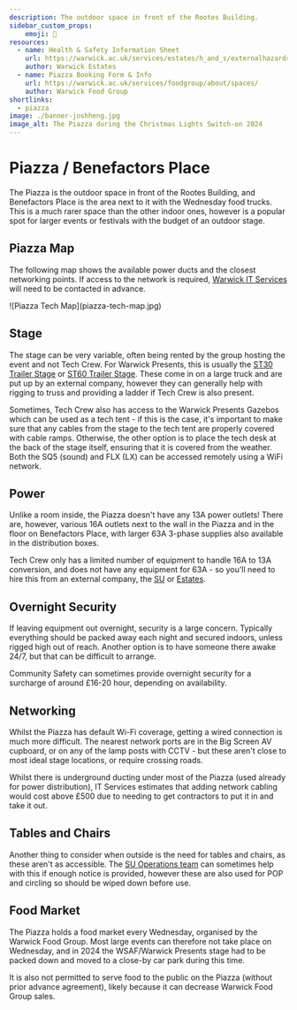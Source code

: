 ```yaml
---
description: The outdoor space in front of the Rootes Building.
sidebar_custom_props:
    emoji: 🌳
resources:
  - name: Health & Safety Information Sheet
    url: https://warwick.ac.uk/services/estates/h_and_s/externalhazardreports/benefactors_place_and_the_piazza.pdf
    author: Warwick Estates
  - name: Piazza Booking Form & Info
    url: https://warwick.ac.uk/services/foodgroup/about/spaces/
    author: Warwick Food Group
shortlinks:
  - piazza
image: ./banner-joshheng.jpg
image_alt: The Piazza during the Christmas Lights Switch-on 2024
---
```

# Piazza / Benefactors Place
The Piazza is the outdoor space in front of the Rootes Building, and Benefactors Place is the area next to it with the
Wednesday food trucks. This is a much rarer space than the other indoor ones, however is a popular spot for larger
events or festivals with the budget of an outdoor stage.

## Piazza Map
The following map shows the available power ducts and the closest networking points. If access to the network is
required, [Warwick IT Services](/wiki/directories/services#it-services) will need to be contacted in advance.
<div class="img-full">
![Piazza Tech Map](piazza-tech-map.jpg)
</div>

## Stage
The stage can be very variable, often being rented by the group hosting the event and not Tech Crew. For Warwick
Presents, this is usually the [ST30 Trailer Stage](https://www.stagetecheventhire.co.uk/small-trailer-stage.html) or
[ST60 Trailer Stage](https://www.stagetecheventhire.co.uk/st-48-medium-trailer-stage.html). These come in on a large
truck and are put up by an external company, however they can generally help with rigging to truss and providing a
ladder if Tech Crew is also present.

Sometimes, Tech Crew also has access to the Warwick Presents Gazebos which can be used as a tech tent - if this is the
case, it's important to make sure that any cables from the stage to the tech tent are properly covered with cable ramps.
Otherwise, the other option is to place the tech desk at the back of the stage itself, ensuring that it is covered from
the weather. Both the SQ5 (sound) and FLX (LX) can be accessed remotely using a WiFi network.

## Power
Unlike a room inside, the Piazza doesn't have any 13A power outlets! There are, however, various 16A outlets next to
the wall in the Piazza and in the floor on Benefactors Place, with larger 63A 3-phase supplies also available in the
distribution boxes.

Tech Crew only has a limited number of equipment to handle 16A to 13A conversion, and does not have any equipment for
63A - so you'll need to hire this from an external company, the
[SU](/wiki/directories/services#warwick-su-tech-services) or
[Estates](/wiki/directories/services#estates).

## Overnight Security
If leaving equipment out overnight, security is a large concern. Typically everything should be packed away each night
and secured indoors, unless rigged high out of reach. Another option is to have someone there awake 24/7, but that
can be difficult to arrange.

Community Safety can sometimes provide overnight security for a surcharge of around £16-20 hour, depending on
availability.

## Networking
Whilst the Piazza has default Wi-Fi coverage, getting a wired connection is much more difficult. The nearest network
ports are in the Big Screen AV cupboard, or on any of the lamp posts with CCTV - but these aren't close to most ideal
stage locations, or require crossing roads.

Whilst there is underground ducting under most of the Piazza (used already for power distribution), IT Services
estimates that adding network cabling would cost above £500 due to needing to get contractors to put it in and take it
out.

## Tables and Chairs
Another thing to consider when outside is the need for tables and chairs, as these aren't as accessible. The 
[SU Operations team](/wiki/directories/services#warwick-su-operations) can sometimes help with this if enough
notice is provided, however these are also used for POP and circling so should be wiped down before use.

## Food Market
The Piazza holds a food market every Wednesday, organised by the Warwick Food Group. Most large events can therefore
not take place on Wednesday, and in 2024 the WSAF/Warwick Presents stage had to be packed down and moved to a close-by 
car park during this time.

It is also not permitted to serve food to the public on the Piazza (without prior advance agreement), likely because it 
can decrease Warwick Food Group sales.